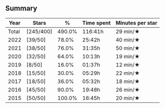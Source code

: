 ## Summary
Year|Stars|%|Time spent|Minutes per star
-|-|-|-|-
Total|[245/400]|490.0%|116:41h|29 min/★
2022|[39/50]|78.0%|25:42h|40 min/★
2021|[38/50]|76.0%|31:35h|50 min/★
2020|[32/50]|64.0%|10:13h|19 min/★
2019|[8/50]|16.0%|01:37h|12 min/★
2018|[15/50]|30.0%|05:29h|22 min/★
2017|[18/50]|36.0%|05:32h|18 min/★
2016|[45/50]|90.0%|19:48h|26 min/★
2015|[50/50]|100.0%|16:45h|20 min/★
